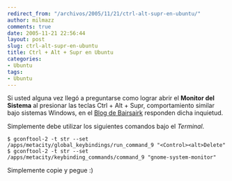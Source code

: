 ```yaml
---
redirect_from: "/archivos/2005/11/21/ctrl-alt-supr-en-ubuntu/"
author: milmazz
comments: true
date: 2005-11-21 22:56:44
layout: post
slug: ctrl-alt-supr-en-ubuntu
title: Ctrl + Alt + Supr en Ubuntu
categories:
- Ubuntu
tags:
- Ubuntu
---
```


Si usted alguna vez llegó a preguntarse como lograr abrir el **Monitor del Sistema** al presionar las teclas Ctrl + Alt + Supr, comportamiento similar bajo sistemas Windows, en el [Blog de Bairsairk](http://bairsairk.org/) responden dicha inquietud.

Simplemente debe utilizar los siguientes comandos bajo el _Terminal_.

    $ gconftool-2 -t str --set /apps/metacity/global_keybindings/run_command_9 "<Control><alt>Delete"
    $ gconftool-2 -t str --set /apps/metacity/keybinding_commands/command_9 "gnome-system-monitor"

Simplemente copie y pegue :)

